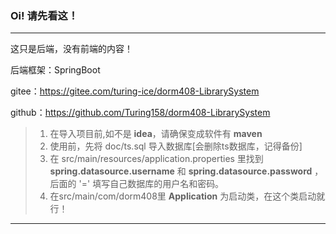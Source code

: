 ### Oi! 请先看这！
***
这只是后端，没有前端的内容！

后端框架：SpringBoot

gitee：https://gitee.com/turing-ice/dorm408-LibrarySystem

github：https://github.com/Turing158/dorm408-LibrarySystem

> 1. 在导入项目前,如不是 **idea**，请确保变成软件有 **maven**
> 2. 使用前，先将 doc/ts.sql 导入数据库[会删除ts数据库，记得备份]
> 3. 在 src/main/resources/application.properties 里找到 **spring.datasource.username** 和 **spring.datasource.password** ，后面的 '=' 填写自己数据库的用户名和密码。
> 4. 在src/main/com/dorm408里 **Application** 为启动类，在这个类启动就行！
***